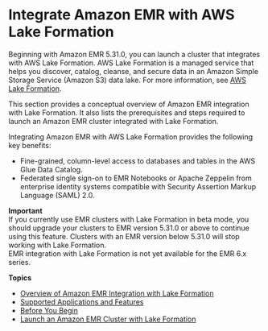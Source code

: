 # Integrate Amazon EMR with AWS Lake Formation<a name="emr-lake-formation"></a>

Beginning with Amazon EMR 5\.31\.0, you can launch a cluster that integrates with AWS Lake Formation\. AWS Lake Formation is a managed service that helps you discover, catalog, cleanse, and secure data in an Amazon Simple Storage Service \(Amazon S3\) data lake\. For more information, see [AWS Lake Formation](https://docs.aws.amazon.com/lake-formation/latest/dg/what-is-lake-formation.html)\.

This section provides a conceptual overview of Amazon EMR integration with Lake Formation\. It also lists the prerequisites and steps required to launch an Amazon EMR cluster integrated with Lake Formation\. 

Integrating Amazon EMR with AWS Lake Formation provides the following key benefits:
+ Fine\-grained, column\-level access to databases and tables in the AWS Glue Data Catalog\. 
+ Federated single sign\-on to EMR Notebooks or Apache Zeppelin from enterprise identity systems compatible with Security Assertion Markup Language \(SAML\) 2\.0\. 

**Important**  
If you currently use EMR clusters with Lake Formation in beta mode, you should upgrade your clusters to EMR version 5\.31\.0 or above to continue using this feature\. Clusters with an EMR version below 5\.31\.0 will stop working with Lake Formation\.  
EMR integration with Lake Formation is not yet available for the EMR 6\.x series\.

**Topics**
+ [Overview of Amazon EMR Integration with Lake Formation](emr-lf-conceptual.md)
+ [Supported Applications and Features](emr-lf-scope.md)
+ [Before You Begin](emr-lf-prerequisites.md)
+ [Launch an Amazon EMR Cluster with Lake Formation](emr-lf-launch.md)